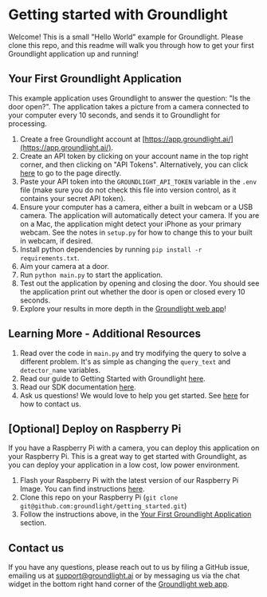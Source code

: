 # Getting started with Groundlight
Welcome! This is a small "Hello World" example for Groundlight. Please clone this repo, and this readme will walk you through how to get your first Groundlight application up and running! 

## Your First Groundlight Application
This example application uses Groundlight to answer the question: "Is the door open?". The application takes a picture from a camera connected to your computer every 10 seconds, and sends it to Groundlight for processing. 

1. Create a free Groundlight account at [https://app.groundlight.ai/](https://app.groundlight.ai/). 
2. Create an API token by clicking on your account name in the top right corner, and then clicking on "API Tokens". Alternatively, you can click [here](https://app.groundlight.ai/reef/my-account/api-tokens) to go to the page directly.
3. Paste your API token into the `GROUNDLIGHT_API_TOKEN` variable in the `.env` file (make sure you do not check this file into version control, as it contains your secret API token). 
4. Ensure your computer has a camera, either a built in webcam or a USB camera. The application will automatically detect your camera. If you are on a Mac, the application might detect your iPhone as your primary webcam. See the notes in `setup.py` for how to change this to your built in webcam, if desired.
5. Install python dependencies by running `pip install -r requirements.txt`.
6. Aim your camera at a door.
7. Run `python main.py` to start the application.
8. Test out the application by opening and closing the door. You should see the application print out whether the door is open or closed every 10 seconds.
9. Explore your results in more depth in the [Groundlight web app](https://app.groundlight.ai/reef/)!

## Learning More - Additional Resources
1. Read over the code in `main.py` and try modifying the query to solve a different problem. It's as simple as changing the `query_text` and `detector_name` variables.
2. Read our guide to Getting Started with Groundlight [here](https://code.groundlight.ai/python-sdk/docs/getting-started).
3. Read our SDK documentation [here](https://code.groundlight.ai/python-sdk/api-reference-docs/).
4. Ask us questions! We would love to help you get started. See [here](#contact-us) for how to contact us.

## [Optional] Deploy on Raspberry Pi
If you have a Raspberry Pi with a camera, you can deploy this application on your Raspberry Pi. This is a great way to get started with Groundlight, as you can deploy your application in a low cost, low power environment.
1. Flash your Raspberry Pi with the latest version of our Raspberry Pi Image. You can find instructions [here](https://github.com/groundlight/groundlight-pi-gen?tab=readme-ov-file#groundlight-pi-gen-os-images-for-raspberry-pi-with-groundlight-tools).
2. Clone this repo on your Raspberry Pi (`git clone git@github.com:groundlight/getting_started.git`)
3. Follow the instructions above, in the [Your First Groundlight Application](#your-first-groundlight-application) section.

## Contact us
If you have any questions, please reach out to us by filing a GitHub issue, emailing us at support@groundlight.ai or by messaging us via the chat widget in the bottom right hand corner of the [Groundlight web app](https://app.groundlight.ai/).